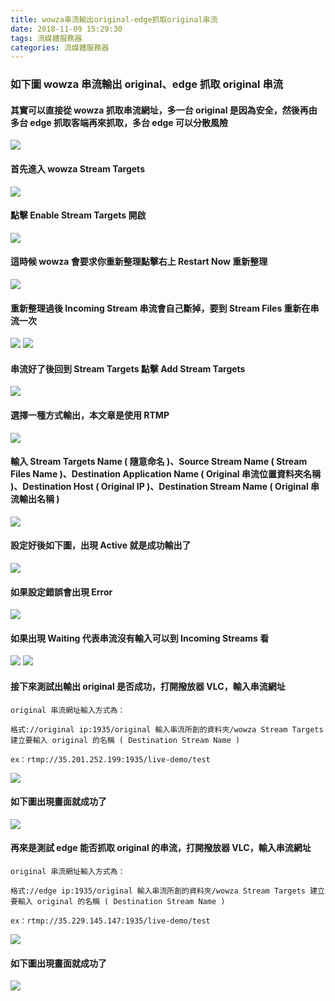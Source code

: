 ```yaml
---
title: wowza串流輸出original-edge抓取original串流
date: 2018-11-09 15:29:30
tags: 流媒體服務器
categories: 流媒體服務器
---
```


### 如下圖 wowza 串流輸出 original、edge 抓取 original 串流

<!-- more -->

#### 其實可以直接從 wowza 抓取串流網址，多一台 original 是因為安全，然後再由多台 edge 抓取客端再來抓取，多台 edge 可以分散風險

![ ](images/15.png)

#### 首先進入 wowza Stream Targets

![ ](images/1.png)

#### 點擊 Enable Stream Targets 開啟

![ ](images/2.png)

#### 這時候 wowza 會要求你重新整理點擊右上 Restart Now 重新整理

![ ](images/3.png)

#### 重新整理過後 Incoming Stream 串流會自己斷掉，要到 Stream Files 重新在串流一次

![ ](images/4.png)
![ ](images/5.png)

#### 串流好了後回到 Stream Targets 點擊 Add Stream Targets

![ ](images/6.png)

#### 選擇一種方式輸出，本文章是使用 RTMP

![ ](images/7.png)

#### 輸入 Stream Targets Name ( 隨意命名 )、Source Stream Name ( Stream Files Name )、Destination Application Name ( Original 串流位置資料夾名稱 )、Destination Host ( Original IP )、Destination Stream Name ( Original 串流輸出名稱 )

![ ](images/8.png)

#### 設定好後如下圖，出現 Active 就是成功輸出了

![ ](images/9.png)

#### 如果設定錯誤會出現 Error

![ ](images/10.png)

#### 如果出現 Waiting 代表串流沒有輸入可以到 Incoming Streams 看

![ ](images/11.png)
![ ](images/12.png)

#### 接下來測試出輸出 original 是否成功，打開撥放器 VLC，輸入串流網址

```
original 串流網址輸入方式為：

格式://original ip:1935/original 輸入串流所創的資料夾/wowza Stream Targets 建立要輸入 original 的名稱 ( Destination Stream Name )

ex：rtmp://35.201.252.199:1935/live-demo/test
```

![ ](images/13.png)

#### 如下圖出現畫面就成功了

![ ](images/14.png)

#### 再來是測試 edge 能否抓取 original 的串流，打開撥放器 VLC，輸入串流網址

```
original 串流網址輸入方式為：

格式://edge ip:1935/original 輸入串流所創的資料夾/wowza Stream Targets 建立要輸入 original 的名稱 ( Destination Stream Name )

ex：rtmp://35.229.145.147:1935/live-demo/test
```

![ ](images/16.png)

#### 如下圖出現畫面就成功了

![ ](images/14.png)